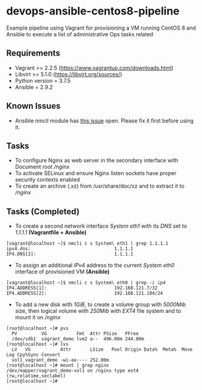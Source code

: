 # devops-ansible-centos8-pipeline
Example pipeline using Vagrant for provisioning a VM running CentOS 8 and Ansible to execute a list of administrative Ops tasks related

## Requirements
- Vagrant >= 2.2.5 (https://www.vagrantup.com/downloads.html)
- Libvirt >= 5.1.0 (https://libvirt.org/sources/)
- Python version = 3.7.5
- Ansible = 2.9.2

## Known Issues
- Ansible *nmcli* module has [this issue](https://github.com/ansible/ansible/pull/62609) open. Please fix it first before using it.

## Tasks 
- To configure Nginx as web server in the secondary interface with Document root */nginx*
- To activate SELinux and ensure Nginx listen sockets have proper security contexts enabled
- To create an archive (.xz) from /usr/share/doc/xz and to extract it to */nginx* 

## Tasks (Completed)
- To create a second network interface *System eth1* with its *DNS* set to *1.1.1.1* **(Vagrantfile + Ansible)**
```
[vagrant@localhost ~]$ nmcli c s System\ eth1 | grep 1.1.1.1
ipv4.dns:                               1.1.1.1
IP4.DNS[2]:                             1.1.1.1
```
- To assign an additional *IPv4* address to the current *System eth0* interface of provisioned VM **(Ansible)**
```
[vagrant@localhost ~]$ nmcli c s System\ eth0 | grep -i ip4
IP4.ADDRESS[1]:                         192.168.121.7/32
IP4.ADDRESS[2]:                         192.168.121.104/24
```
- To add a new disk with *1GiB*, to create a volume group with *5000Mib* size, then logical volume with *250Mib* with *EXT4* file system and to mount it on */nginx*
```
[root@localhost ~]# pvs
  PV         VG           Fmt  Attr PSize   PFree  
  /dev/vdb1  vagrant_demo lvm2 a--  496.00m 244.00m
[root@localhost ~]# lvs
  LV   VG           Attr       LSize   Pool Origin Data%  Meta%  Move Log Cpy%Sync Convert
  vol1 vagrant_demo -wi-ao---- 252.00m                                                    
[root@localhost ~]# mount | grep nginx
/dev/mapper/vagrant_demo-vol1 on /nginx type ext4 (rw,relatime,seclabel)
[root@localhost ~]# 
```
